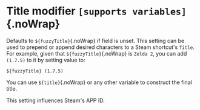 # Title modifier `[supports variables]`{.noWrap}

Defaults to `${fuzzyTitle}`{.noWrap} if field is unset. This setting can be used to prepend or append desired characters to a Steam shortcut's `Title`. For example, given that `${fuzzyTitle}`{.noWrap} is `Zelda 2`, you can add `(1.7.5)` to it by setting value to:

```
${fuzzyTitle} (1.7.5)
```

You can use `${title}`{.noWrap} or any other variable to construct the final title.

This setting influences Steam's APP ID.
